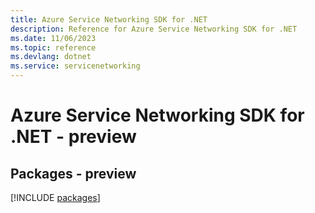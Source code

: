 ```yaml
---
title: Azure Service Networking SDK for .NET
description: Reference for Azure Service Networking SDK for .NET
ms.date: 11/06/2023
ms.topic: reference
ms.devlang: dotnet
ms.service: servicenetworking
---
```

# Azure Service Networking SDK for .NET - preview
## Packages - preview
[!INCLUDE [packages](service-networking-index.md)]